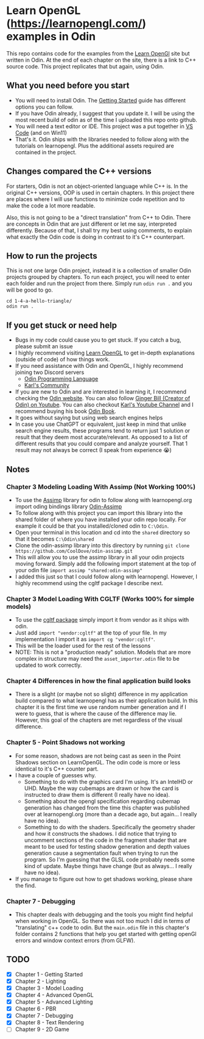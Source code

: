 # Learn OpenGL (https://learnopengl.com/) examples in Odin
This repo contains code for the examples from the [Learn OpenGl](https://learnopengl.com/) site but written in Odin. At the end of each chapter on the site, there is a link to C++ source code. This project replicates that but again, using Odin.

## What you need before you start
- You will need to install Odin. The [Getting Started](https://odin-lang.org/docs/install/) guide has different options you can follow.
- If you have Odin already, I suggest that you update it. I will be using the most recent build of odin as of the time I uploaded this repo onto github.
- You will need a text editor or IDE. This project was a put together in [VS Code](https://code.visualstudio.com/) (and on Win11)
- That's it. Odin ships with the libraries needed to follow along with the tutorials on learnopengl. Plus the additional assets required are contained in the project.

## Changes compared the C++ versions
For starters, Odin is not an object-oriented language while C++ is. In the original C++ versions, OOP is used in certain chapters. In this project there are places where I will use functions to minimize code repetition and to make the code a lot more readable.

Also, this is not going to be a "direct translation" from C++ to Odin. There are concepts in Odin that are just different or let me say, interpreted differently. Because of that, I shall try my best using comments, to explain what exactly the Odin code is doing in contrast to it's C++ counterpart.

## How to run the projects
This is not one large Odin project, instead it is a collection of smaller Odin projects grouped by chapters. To run each project, you will need to enter each folder and run the project from there. Simply run ```odin run .``` and you will be good to go.
```
cd 1-4-a-hello-triangle/
odin run .
```

## If you get stuck or need help
- Bugs in my code could cause you to get stuck. If you catch a bug, please submit an issue
- I highly recommend visiting [Learn OpenGL](https://learnopengl.com/) to get in-depth explanations (outside of code) of how things work.
- If you need assistance with Odin and OpenGL, I highly recommend joining two Discord servers
  - [Odin Programming Language](https://discord.gg/Dh7vnfff)
  - [Karl's Community](https://discord.gg/UvTaBesN)
- If you are new to Odin and are interested in learning it, I recommend checking the [Odin website](https://odin-lang.org/). You can also follow [Ginger Bill (Creator of Odin) on Youtube](https://www.youtube.com/@GingerGames). You can also checkout [Karl's Youtube Channel](https://www.youtube.com/@karl_zylinski) and I recommend buying his book [Odin Book](https://odinbook.com/).
- It goes without saying but using web search engines helps
- In case you use ChatGPT or equivalent, just keep in mind that unlike search engine results, these programs tend to return just 1 solution or result that they deem most accurate/relevant. As opposed to a list of different results that you could compare and analyze yourself. That 1 result may not always be correct (I speak from experience 😭)

## Notes
### Chapter 3 Modeling Loading With Assimp (Not Working 100%)
- To use the [Assimp](https://github.com/assimp/assimp) library for odin to follow along with learnopengl.org import oding bindings library [Odin-Assimp](https://github.com/CoolDove/odin-assimp/tree/master)
- To follow  along with this project you can import this library into the shared folder of where you have installed your odin repo locally. For example it could be that you installed/cloned odin to ```C:\Odin```. 
- Open your terminal in this location and cd into the ```shared``` directory so that it becomes ```C:\Odin\shared```
- Clone the odin-assimp library into this directory by running ```git clone https://github.com/CoolDove/odin-assimp.git```
- This will allow you to use the assimp library in all your odin projects moving forward. Simply add the following import statement at the top of your odin file ```import assimp "shared:odin-assimp"```
- I added this just so that I could follow along with learnopengl. However, I highly recommend using the cgltf package I describe next.

### Chapter 3 Model Loading With CGLTF (Works 100% for simple models)
- To use the [cgltf package](https://pkg.odin-lang.org/vendor/cgltf/) simply import it from vendor as it ships with odin.
- Just add ```import "vendor:cgltf"``` at the top of your file. In my implementation I import it as ```import cg "vendor:cgltf"```.
- This will be the loader used for the rest of the lessons
- NOTE: This is not a "production ready" solution. Models that are more complex in structure may need the ```asset_importer.odin``` file to be updated to work correctly. 

### Chapter 4 Differences in how the final application build looks
- There is a slight (or maybe not so slight) difference in my application build compared to what learnopengl has as their application build. In this chapter it is the first time we use random number generation and if I were to guess, that is where the cause of the difference may lie. However, this goal of the chapters are met regardless of the visual difference.

### Chapter 5 - Point Shadows not working
- For some reason, shadows are not being cast as seen in the Point Shadows section on LearnOpenGL. The odin code is more or less identical to it's C++ counter part.
- I have a couple of guesses why.
  - Something to do with the graphics card I'm using. It's an IntelHD or UHD. Maybe the way cubemaps are drawn or how the card is instructed to draw them is different (I really have no idea).
  - Something about the opengl specification regarding cubemap generation has changed from the time this chapter was published over at learnopengl.org (more than a decade ago, but again... I really have no idea).
  - Something to do with the shaders. Specifically the geometry shader and how it constructs the shadows. I did notice that trying to uncomment sections of the code in the fragment shader that are meant to be used for testing shadow generation and depth values generation cause a segmentation fault when trying to run the program. So I'm guessing that the GLSL code probably needs some kind of update. Maybe things have change (but as always... I really have no idea).
- If you manage to figure out how to get shadows working, please share the find.

### Chapter 7 - Debugging
- This chapter deals with debugging and the tools you might find helpful when working in OpenGL. So there was not too much I did in terms of "translating" c++ code to odin. But the ```main.odin``` file in this chapter's folder contains 2 functions that help you get started with getting openGl errors and window context errors (from GLFW).

## TODO
- [x] Chapter 1 - Getting Started
- [x] Chapter 2 - Lighting
- [x] Chapter 3 - Model Loading
- [x] Chapter 4 - Advanced OpenGL
- [x] Chapter 5 - Advanced Lighting
- [x] Chapter 6 - PBR
- [x] Chapter 7 - Debugging
- [x] Chapter 8 - Text Rendering
- [ ] Chapter 9 - 2D Game